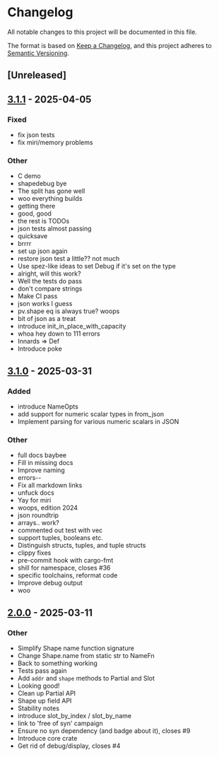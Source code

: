 # Changelog

All notable changes to this project will be documented in this file.

The format is based on [Keep a Changelog](https://keepachangelog.com/en/1.0.0/),
and this project adheres to [Semantic Versioning](https://semver.org/spec/v2.0.0.html).

## [Unreleased]

## [3.1.1](https://github.com/facet-rs/facet/compare/facet-json-v3.1.0...facet-json-v3.1.1) - 2025-04-05

### Fixed

- fix json tests
- fix miri/memory problems

### Other

- C demo
- shapedebug bye
- The split has gone well
- woo everything builds
- getting there
- good, good
- the rest is TODOs
- json tests almost passing
- quicksave
- brrrr
- set up json again
- restore json test a little?? not much
- Use spez-like ideas to set Debug if it's set on the type
- alright, will this work?
- Well the tests do pass
- don't compare strings
- Make CI pass
- json works I guess
- pv.shape eq is always true? woops
- bit of json as a treat
- introduce init_in_place_with_capacity
- whoa hey down to 111 errors
- Innards => Def
- Introduce poke

## [3.1.0](https://github.com/facet-rs/facet/compare/facet-json-v3.0.0...facet-json-v3.1.0) - 2025-03-31

### Added

- introduce NameOpts
- add support for numeric scalar types in from_json
- Implement parsing for various numeric scalars in JSON

### Other

- full docs baybee
- Fill in missing docs
- Improve naming
- errors--
- Fix all markdown links
- unfuck docs
- Yay for miri
- woops, edition 2024
- json roundtrip
- arrays.. work?
- commented out test with vec
- support tuples, booleans etc.
- Distinguish structs, tuples, and tuple structs
- clippy fixes
- pre-commit hook with cargo-fmt
- shill for namespace, closes #36
- specific toolchains, reformat code
- Improve debug output
- woo

## [2.0.0](https://github.com/facet-rs/facet/compare/facet-json-v1.0.0...facet-json-v2.0.0) - 2025-03-11

### Other

- Simplify Shape name function signature
- Change Shape.name from static str to NameFn
- Back to something working
- Tests pass again
- Add `addr` and `shape` methods to Partial and Slot
- Looking good!
- Clean up Partial API
- Shape up field API
- Stability notes
- introduce slot_by_index / slot_by_name
- link to 'free of syn' campaign
- Ensure no syn dependency (and badge about it), closes #9
- Introduce core crate
- Get rid of debug/display, closes #4
